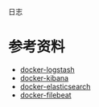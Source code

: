 

日志

# 参考资料
- [docker-logstash](https://www.elastic.co/guide/en/logstash/current/docker.html)
- [docker-kibana](https://www.elastic.co/guide/en/kibana/current/docker.html)
- [docker-elasticsearch](https://www.elastic.co/guide/en/elasticsearch/reference/current/docker.html)
- [docker-filebeat](https://www.elastic.co/guide/en/beats/filebeat/current/running-on-docker.html)